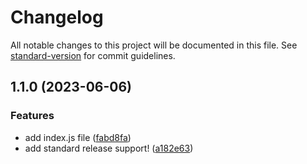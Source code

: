 # Changelog

All notable changes to this project will be documented in this file. See [standard-version](https://github.com/conventional-changelog/standard-version) for commit guidelines.

## 1.1.0 (2023-06-06)


### Features

* add index.js file ([fabd8fa](https://github.com/J-e-s-se/auto-changelog/commit/fabd8facba1b7e2ff876da705912b7d2f9385a22))
* add standard release support! ([a182e63](https://github.com/J-e-s-se/auto-changelog/commit/a182e630f28117f056ebb8a8cda6b13926c6111e))
